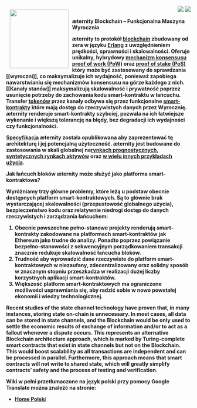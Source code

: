 <a href="http://www.aeternity.com/"><img width="160px" src="http://www.aeternity.com/user/themes/aeon/img/aeternity_logo.png" align="left" hspace="10" vspace="10"></a>

<p align = right><a target="_blank" href="https://twitter.com/intent/tweet?original_referer=https%3A%2F%2Fabout.twitter.com%2Fresources%2Fbuttons&text=Aeternity:%20scalable%20smart%20contracts%20interfacing%20with%20real%20world%20data&tw_p=tweetbutton&url=http%3A%2F%2Fwww.aeternity.com%2F&via=aetrnty"><img src="http://s30.postimg.org/j2q6ql27h/Tweet.png"></a>
<a target="_blank" href="https://twitter.com/aetrnty"> <img src="https://s24.postimg.org/4xcf9j8xh/Follow-_Twitter.jpg?2"></a>
</p>
<b>æternity Blockchain – Funkcjonalna Maszyna Wyrocznia<p>

æternity to protokół [blockchain](https://en.wikipedia.org/wiki/Blockchain) zbudowany od  zera w języku [Erlang](https://en.wikipedia.org/wiki/Erlang_(programming_language)) z uwzględnieniem prędkości, sprawności i skalowalności. Oferuje unikalny, hybrydowy [mechanizm konsensusu](https://www.ibm.com/developerworks/cloud/library/cl-blockchain-basics-intro-bluemix-trs/) [proof of work (PoW)](https://en.wikipedia.org/wiki/Proof-of-work_system) oraz [proof of stake (PoS)](https://en.wikipedia.org/wiki/Proof-of-stake) który może być zastosowany do sprawdzania [[wyroczni]], co maksymalizuje ich wydajność, ponieważ zapobiega nawarstwianiu się mechanizmów konsensusu na górze każdego z nich. [[Kanały stanów]] maksymalizują skalowalność i prywatność poprzez usunięcie potrzeby do zachowania kodu smart-kontraktu w łańcuchu. Transfer [tokenów](http://cruiserselite.co.in/downloads/btech/materials/second%20sem/4/e-com/UNIT-3.pdf) przez kanały odbywa się przez funkcjonalne [smart-kontrakty](https://en.wikipedia.org/wiki/Smart_contract) które mają dostęp do rzeczywistych danych przez Wyrocznię. æternity renderuje smart-kontrakty szybciej, pozwala na ich łatwiejsze wykonanie i większą tolerancję na błędy, bez degradacji ich wydajności czy funkcjonalności.<p>

[Specyfikacja](https://blockchain.aeternity.com/%C3%A6ternity-blockchain-whitepaper.pdf) æternity została opublikowana aby zaprezentować tę architekturę i jej potencjalną użyteczność. æternity jest budowane do zastosowania w skali globalnej na[rynkach prognostycznych](https://pl.wikipedia.org/wiki/Rynek_prognostyczny), [syntetycznych rynkach aktywów](https://syntheticassets.wordpress.com/) oraz [w wielu innych przykładach użycia](https://github.com/aeternity/wiki/wiki/Idea-Box#use-case-ideas-for-%C3%A6ternity).<p>

<b>Jak łańcuch bloków æternity może służyć jako platforma smart-kontraktowa?<p>

Wyróżniamy trzy główne problemy, które leżą u podstaw obecnie dostępnych platform smart-kontraktowych.
Są to głównie brak wystarczającej skalowalności (przepustowość globalnego użycia), bezpieczeństwo kodu oraz 
relatywnie niedrogi dostęp do danych rzeczywistych i zarządzania łańcuchem:
<p>

<ol>
<li>
Obecnie powszechne pełno-stanowe projekty renderują smart-kontrakty zakodowane na platformach smart-kontraktów jak Ethereum
jako trudne do analizy. Ponadto poprzez powiązanie bezpełno-stanowości z sekwencyjnym porządkowaniem transakcji znacznie
redukuje skalowalność łańcucha bloków.
<li> Trudność aby wprowadzić dane rzeczywiste do platform smart-kontraktowych w niezaufany, zdecentralizowany oraz solidny sposób w znacznym stopniu przeszkadza w realizacji dużej liczby korzystnych aplikacji smart-kontraktów.
<li>Większość platform smart-kontraktowych ma ograniczone możliwości usprawniania się, aby radzić sobie w nowo powstałej ekonomii i wiedzy technologicznej.
</ol><p>

Recent studies of the state channel technology have proven that, in many instances, storing state on-chain is unnecessary. In most cases, all data can be stored in state channels, and the Blockchain would be only used to settle the economic results of exchange of information and/or to act as a fallout whenever a dispute occurs. This represents an alternative Blockchain architecture approach, which is marked by Turing-complete smart contracts that exist in state channels but not on the Blockchain. This would boost scalability as all transactions are independent and can be processed in parallel. Furthermore, this approach means that smart contracts will not write to shared state, which will greatly simplify contracts’ safety and the process of testing and verification.

Wiki w pełni przetłumaczone na język polski przy pomocy Google Translate można znaleźć na stronie:
* [Home Polski](https://translate.google.com/translate?sl=en&tl=pl&u=https://github.com/aeternity/wiki/wiki/)



